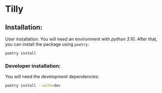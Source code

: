 # Tilly


## Installation:
User installation. You will need an environment with *python 3.10*. After that, you can
install the package using `poetry`:

```bash
poetry install
```

### Developer installation:
You will need the development dependencies:
```bash
poetry install --with=dev
```
